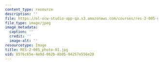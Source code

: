 ```yaml
---
content_type: resource
description: ''
file: https://ol-ocw-studio-app-qa.s3.amazonaws.com/courses/res-2-005-girls-who-build-make-your-own-wearables-workshop-spring-2015/8576c65e4e9d062b8b0504257e556e28_RES-2-005_photo-01.jpg
file_type: image/jpeg
image_metadata:
  caption: ''
  credit: ''
  image-alt: ''
resourcetype: Image
title: RES-2-005_photo-01.jpg
uid: 8576c65e-4e9d-062b-8b05-04257e556e28
---
```

